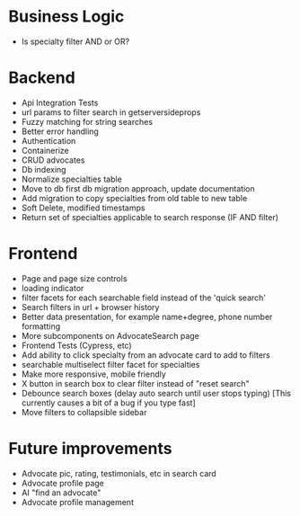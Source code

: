 # Business Logic

- Is specialty filter AND or OR?

# Backend

- Api Integration Tests
- url params to filter search in getserversideprops
- Fuzzy matching for string searches
- Better error handling
- Authentication
- Containerize
- CRUD advocates
- Db indexing
- Normalize specialties table
- Move to db first db migration approach, update documentation
- Add migration to copy specialties from old table to new table
- Soft Delete, modified timestamps
- Return set of specialties applicable to search response (IF AND filter)

# Frontend

- Page and page size controls
- loading indicator
- filter facets for each searchable field instead of the 'quick search'
- Search filters in url + browser history
- Better data presentation, for example name+degree, phone number formatting
- More subcomponents on AdvocateSearch page
- Frontend Tests (Cypress, etc)
- Add ability to click specialty from an advocate card to add to filters
- searchable multiselect filter facet for specialties
- Make more responsive, mobile friendly
- X button in search box to clear filter instead of "reset search"
- Debounce search boxes (delay auto search until user stops typing) [This currently causes a bit of a bug if you type fast]
- Move filters to collapsible sidebar

# Future improvements

- Advocate pic, rating, testimonials, etc in search card
- Advocate profile page
- AI "find an advocate"
- Advocate profile management
